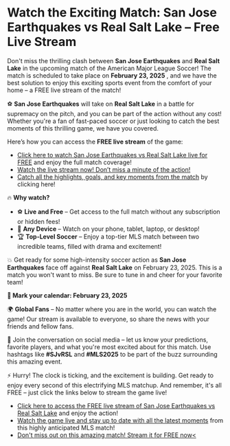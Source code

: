 # Watch the Exciting Match: San Jose Earthquakes vs Real Salt Lake – Free Live Stream

Don't miss the thrilling clash between **San Jose Earthquakes** and **Real Salt Lake** in the upcoming match of the American Major League Soccer! The match is scheduled to take place on **February 23, 2025** , and we have the best solution to enjoy this exciting sports event from the comfort of your home – a FREE live stream of the match!

⚽ **San Jose Earthquakes** will take on **Real Salt Lake** in a battle for supremacy on the pitch, and you can be part of the action without any cost! Whether you're a fan of fast-paced soccer or just looking to catch the best moments of this thrilling game, we have you covered.

Here’s how you can access the **FREE live stream** of the game:

- [Click here to watch San Jose Earthquakes vs Real Salt Lake live for FREE](https://tinyurl.com/livestreamfreeo?st=San+Jose+Earthquakes+vs+Real+Salt+Lake&si=gh) and enjoy the full match coverage!
- [Watch the live stream now! Don’t miss a minute of the action!](https://tinyurl.com/livestreamfreeo?st=San+Jose+Earthquakes+vs+Real+Salt+Lake&si=gh)
- [Catch all the highlights, goals, and key moments from the match](https://tinyurl.com/livestreamfreeo?st=San+Jose+Earthquakes+vs+Real+Salt+Lake&si=gh) by clicking here!

🔥 **Why watch?**

- ⚽ **Live and Free** – Get access to the full match without any subscription or hidden fees!
- 📱 **Any Device** – Watch on your phone, tablet, laptop, or desktop!
- 🏆 **Top-Level Soccer** – Enjoy a top-tier MLS match between two incredible teams, filled with drama and excitement!

💥 Get ready for some high-intensity soccer action as **San Jose Earthquakes** face off against **Real Salt Lake** on February 23, 2025. This is a match you won't want to miss. Be sure to tune in and cheer for your favorite team!

**📅 Mark your calendar: February 23, 2025**

🌍 **Global Fans** – No matter where you are in the world, you can watch the game! Our stream is available to everyone, so share the news with your friends and fellow fans.

💬 Join the conversation on social media – let us know your predictions, favorite players, and what you're most excited about for this match. Use hashtags like **#SJvRSL** and **#MLS2025** to be part of the buzz surrounding this amazing event.

⚡ Hurry! The clock is ticking, and the excitement is building. Get ready to enjoy every second of this electrifying MLS matchup. And remember, it's all FREE – just click the links below to stream the game live!

- [Click here to access the FREE live stream of San Jose Earthquakes vs Real Salt Lake](https://tinyurl.com/livestreamfreeo?st=San+Jose+Earthquakes+vs+Real+Salt+Lake&si=gh) and enjoy the action!
- [Watch the game live and stay up to date with all the latest moments](https://tinyurl.com/livestreamfreeo?st=San+Jose+Earthquakes+vs+Real+Salt+Lake&si=gh) from this highly anticipated MLS match!
- [Don't miss out on this amazing match! Stream it for FREE now\<](https://tinyurl.com/livestreamfreeo?st=San+Jose+Earthquakes+vs+Real+Salt+Lake&si=gh)
